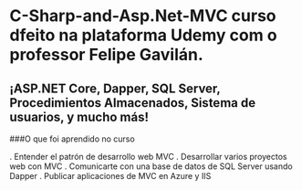 # C-Sharp-and-Asp.Net-MVC curso dfeito na plataforma Udemy com o professor Felipe Gavilán.
## ¡ASP.NET Core, Dapper, SQL Server, Procedimientos Almacenados, Sistema de usuarios, y mucho más!

###O que foi aprendido no curso

. Entender el patrón de desarrollo web MVC
. Desarrollar varios proyectos web con MVC
. Comunicarte con una base de datos de SQL Server usando Dapper
. Publicar aplicaciones de MVC en Azure y IIS

